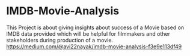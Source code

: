 # IMDB-Movie-Analysis

This Project is about giving insights about success of a Movie based on IMDB data provided which will be helpful for filmmakers and other stakeholders during production of a movie.
https://medium.com/@avi22nayak/imdb-movie-analysis-f3e9e113df49
